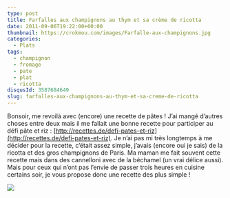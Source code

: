 ```yaml
---
type: post
title: Farfalles aux champignons au thym et sa crème de ricotta
date: 2011-09-06T19:22:00+00:00
thumbnail: https://crokmou.com/images/Farfalle-aux-champignons.jpg
categories: 
  - Plats
tags: 
  - champignon
  - fromage
  - pate
  - plat
  - ricotta
disqusId: 3587684649
slug: farfalles-aux-champignons-au-thym-et-sa-creme-de-ricotta
---
```


Bonsoir, me revoilà avec (encore) une recette de pâtes ! J’ai mangé d’autres choses entre deux mais il me fallait une bonne recette pour participer au défi pâte et riz : [http://recettes.de/defi-pates-et-riz](http://recettes.de/defi-pates-et-riz). Je n’ai pas mi très longtemps à me décider pour la recette, c’était assez simple, j’avais (encore oui je sais) de la ricotta et des gros champignons de Paris. Ma maman me fait souvent cette recette mais dans des cannelloni avec de la béchamel (un vrai délice aussi). Mais pour ceux qui n’ont pas l’envie de passer trois heures en cuisine certains soir, je vous propose donc une recette des plus simple !

[![](http://1.bp.blogspot.com/-Qt498OKy9BQ/TqmjTVT2alI/AAAAAAAABBM/3PhGCTL1uYk/s1600/farfalles+champi.jpg)](http://1.bp.blogspot.com/-Qt498OKy9BQ/TqmjTVT2alI/AAAAAAAABBM/3PhGCTL1uYk/s1600/farfalles+champi.jpg)